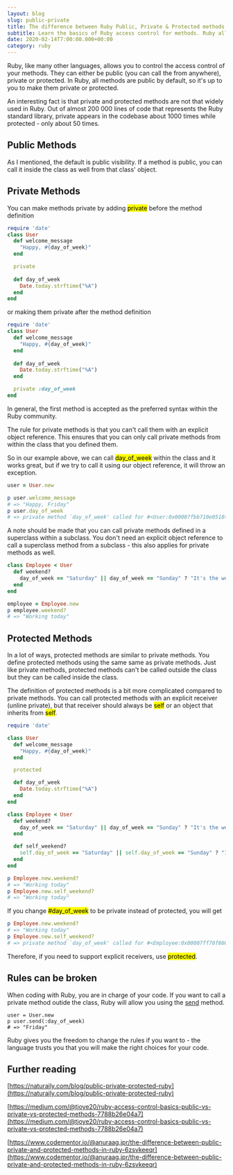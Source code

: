 ```yaml
---
layout: blog
slug: public-private
title: The difference between Ruby Public, Private & Protected methods
subtitle: Learn the basics of Ruby access control for methods. Ruby allows you to control the visibility of your methods using three options - public, private and protected.
date: 2020-02-14T7:00:00.000+00:00
category: ruby
---
```


Ruby, like many other languages, allows you to control the access control of your methods. They can either be public (you can call the from anywhere), private or protected. In Ruby, all methods are public by default, so it's up to you to make them private or protected.

An interesting fact is that private and protected methods are not that widely used in Ruby. Out of almost 200 000 lines of code that represents the Ruby standard library, private appears in the codebase about 1000 times while protected - only about 50 times.

## Public Methods

As I mentioned, the default is public visibility. If a method is public, you can call it inside the class as well from that class' object.

## Private Methods

You can make methods private by adding <mark>private</mark> before the method definition

```ruby
require 'date'
class User
  def welcome_message
    "Happy, #{day_of_week}"
  end

  private
  
  def day_of_week
    Date.today.strftime("%A")
  end
end
```

or making them private after the method definition

```ruby
require 'date'
class User
  def welcome_message
    "Happy, #{day_of_week}"
  end
  
  def day_of_week
    Date.today.strftime("%A")
  end

  private :day_of_week
end
```

In general, the first method is accepted as the preferred syntax within the Ruby community.

The rule for private methods is that you can't call them with an explicit object reference. This ensures that you can only call private methods from within the class that you defined them.

So in our example above, we can call <mark>day_of_week</mark> within the class and it works great, but if we try to call it using our object reference, it will throw an exception.

```ruby
user = User.new

p user.welcome_message
# => "Happy, Friday"
p user.day_of_week
# => private method `day_of_week' called for #<User:0x00007fbb710e0518> (NoMethodError)
```

A note should be made that you can call private methods defined in a superclass within a subclass. You don't need an explicit object reference to call a superclass method from a subclass - this also applies for private methods as well.

```ruby
class Employee < User
  def weekend?
    day_of_week == "Saturday" || day_of_week == "Sunday" ? "It's the weekend!" : "Working today"
  end
end

employee = Employee.new
p employee.weekend?
# => "Working today"
```

## Protected Methods

In a lot of ways, protected methods are similar to private methods. You define protected methods using the same same as private methods. Just like private methods, protected methods can't be called outside the class but they can be called inside the class.

The definition of protected methods is a bit more complicated compared to private methods. You can call protected methods with an explicit receiver (unline private), but that receiver should always be <mark>self</mark> or an object that inherits from <mark>self</mark>.

```ruby
require 'date'

class User
  def welcome_message
    "Happy, #{day_of_week}"
  end

  protected

  def day_of_week
    Date.today.strftime("%A")
  end
end

class Employee < User
  def weekend?
    day_of_week == "Saturday" || day_of_week == "Sunday" ? "It's the weekend!" : "Working today"
  end

  def self_weekend?
    self.day_of_week == "Saturday" || self.day_of_week == "Sunday" ? "It's the weekend!" : "Working today"
  end
end

p Employee.new.weekend?
# => "Working today"
p Employee.new.self_weekend?
# => "Working today"
```

If you change <mark>#day_of_week</mark> to be private instead of protected, you will get

```ruby
p Employee.new.weekend?
# => "Working today"
p Employee.new.self_weekend?
# => private method `day_of_week' called for #<Employee:0x00007ff70f866f38> (NoMethodError)
```

Therefore, if you need to support explicit receivers, use <mark>protected</mark>.

## Rules can be broken

When coding with Ruby, you are in charge of your code. If you want to call a private method outide the class, Ruby will allow you using the <a href="https://apidock.com/ruby/Object/send" target="_blank">send</a> method.

```
user = User.new
p user.send(:day_of_week)
# => "Friday"
```

Ruby gives you the freedom to change the rules if you want to - the language trusts you that you will make the right choices for your code.

## Further reading

[https://naturaily.com/blog/public-private-protected-ruby](https://naturaily.com/blog/public-private-protected-ruby)

[https://medium.com/@tjoye20/ruby-access-control-basics-public-vs-private-vs-protected-methods-7788b26e04a7](https://medium.com/@tjoye20/ruby-access-control-basics-public-vs-private-vs-protected-methods-7788b26e04a7)

[https://www.codementor.io/@anuraag.jpr/the-difference-between-public-private-and-protected-methods-in-ruby-6zsvkeeqr](https://www.codementor.io/@anuraag.jpr/the-difference-between-public-private-and-protected-methods-in-ruby-6zsvkeeqr)